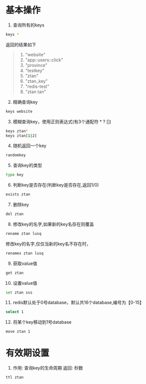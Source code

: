 # 基本操作
1. 查询所有的keys

```bash
keys *
```
返回的结果如下
>1) "website"
>2) "app::users::click"
>3) "province"
>4) "testkey"
>5) "ztan"
>6) "ztan_key"
>7) "redis-test"
>8) "ztan tan"
2. 精确查询key
```bash
keys website
```
3. 模糊查询key，使用正则表达式(有3个通配符 * ? [])
```bash
keys ztan*
keys ztan[1|2]
```
4. 随机返回一个key
```bash
randomkey
```
5. 查询key的类型
```bash
type key
```
6. 判断key是否存在(判断key是否存在,返回1/0)
```bash
exists ztan
```
7. 删除key
```bash
del ztan
```
8. 修改key的名字,如果新的key名存在则覆盖
```bash
rename ztan lusq
```
修改key的名字,仅仅当新的key名不存在时，
```bash
renamex ztan lusq
```
9. 获取value值
```bash
get ztan
```
10. 设置value值
```bash
set ztan sss
```
11. redis默认处于0号database，默认共16个database,编号为【0-15】
```bash
select 1
```
12. 将某个key移动到1号database
```bash
move ztan 1
```

# 有效期设置
1. 作用: 查询key的生命周期
返回: 秒数
```bash
ttl ztan
```

